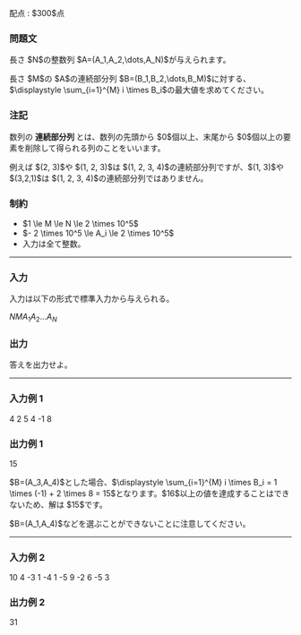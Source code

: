 
<div>

<span>

<span>

<p>
配点 : $300$点
</p>

<div>

<section>

### **問題文**

<p>
長さ $N$の整数列 $A=(A_1,A_2,\dots,A_N)$が与えられます。
</p>

<p>
長さ $M$の $A$の連続部分列 $B=(B_1,B_2,\dots,B_M)$に対する、$\displaystyle \sum_{i=1}^{M} i \times B_i$の最大値を求めてください。
</p>

</section>

</div>

<div>

<section>

### **注記**

<p>
数列の
<strong>
連続部分列
</strong>
とは、数列の先頭から $0$個以上、末尾から $0$個以上の要素を削除して得られる列のことをいいます。  
</p>

<p>
例えば $(2, 3)$や $(1, 2, 3)$は $(1, 2, 3, 4)$の連続部分列ですが、$(1, 3)$や $(3,2,1)$は $(1, 2, 3, 4)$の連続部分列ではありません。  
</p>

</section>

</div>

<div>

<section>

### **制約**

<ul>

<li>
$1 \le M \le N \le 2 \times 10^5$
</li>

<li>
$- 2 \times 10^5 \le A_i \le 2 \times 10^5$
</li>

<li>
入力は全て整数。
</li>

</ul>

</section>

</div>

---

<div>

<div>

<section>

### **入力**

<p>
入力は以下の形式で標準入力から与えられる。
</p>

<div>

$N$$M$$A_1$$A_2$$\dots$$A_N$
</div>

</section>

</div>

<div>

<section>

### **出力**

<p>
答えを出力せよ。
</p>

</section>

</div>

</div>

---

<div>

<section>

### **入力例 1**

<div>

4 2
5 4 -1 8

</div>

</section>

</div>

<div>

<section>

### **出力例 1**

<div>

15

</div>

<p>
$B=(A_3,A_4)$とした場合、$\displaystyle \sum_{i=1}^{M} i \times B_i = 1 \times (-1) + 2 \times 8 = 15$となります。$16$以上の値を達成することはできないため、解は $15$です。
</p>

<p>
$B=(A_1,A_4)$などを選ぶことができないことに注意してください。
</p>

</section>

</div>

---

<div>

<section>

### **入力例 2**

<div>

10 4
-3 1 -4 1 -5 9 -2 6 -5 3

</div>

</section>

</div>

<div>

<section>

### **出力例 2**

<div>

31

</div>

</section>

</div>

</span>

</span>

</div>
